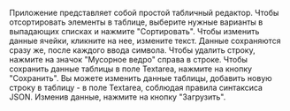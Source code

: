 Приложение представляет собой простой табличный редактор.
Чтобы отсортировать элементы в таблице, выберите нужные варианты в выпадающих списках и нажмите "Сортировать".
Чтобы изменить данные ячейки, кликните на нее, измените текст. Данные сохраняются сразу же, после каждого ввода символа.
Чтобы удалить строку, нажмите на значок "Мусорное ведро" справа в строке.
Чтобы сохранить данные таблицы в поле Textarea, нажмите на кнопку "Сохранить".
Вы можете изменить данные таблицы, добавить новую строку в таблицу - в поле Textarea, соблюдая правила синтаксиса JSON. Изменив данные, нажмите на кнопку "Загрузить".